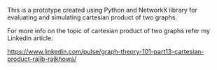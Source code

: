 This is a prototype created using Python and NetworkX library for evaluating and simulating cartesian product of two graphs.

 For more info on the topic of cartesian product of two graphs refer my Linkedin article:
 
 https://www.linkedin.com/pulse/graph-theory-101-part13-cartesian-product-rajib-rajkhowa/
